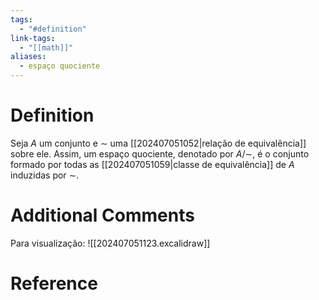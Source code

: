 ```yaml
---
tags:
  - "#definition"
link-tags:
  - "[[math]]"
aliases:
  - espaço quociente
---
```

# Definition 
Seja $A$ um conjunto e $\sim$ uma [[202407051052|relação de equivalência]] sobre ele. Assim, um espaço quociente, denotado por $A /\sim$, é o conjunto formado por todas as [[202407051059|classe de equivalência]] de $A$ induzidas por $\sim$.

# Additional Comments
Para visualização:
![[202407051123.excalidraw]]

# Reference




